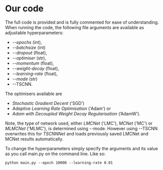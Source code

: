 # Our code

The full code is provided and is fully commented for ease of understanding. When running the code, the following file arguments are available as adjustable hyperparameters:
- --*epochs* (int), 
- --*batchsize* (int)
- --*dropout* (float),
- --*optimiser* (str), 
- --*momentum* (float), 
- --*weight-decay* (float), 
- --*learning-rate* (float), 
- --*mode* (str) 
- --TSCNN. 

The optimisers available are 
- *Stochastic Gradient Decent* ('SGD')
- *Adaptive Learning Rate Optimisation* ('Adam') or
- *Adam with Decoupled Weight Decay Regularisation* (’AdamW’). 

Note, the type of network used, either
*LMCNet* ('LMC'), *MCNet* ('MC') or *MLMCNet* ('MLMC'), is
determined using --mode. However using --TSCNN overwrites
this for *TSCNNNet* and loads previously saved LMCNet and
MCNet results automatically.

To change the hyperparameters simply specify the arguments and its value as you call main.py on the command line. Like so:

    python main.py --epoch 10000 --learning-rate 0.01



